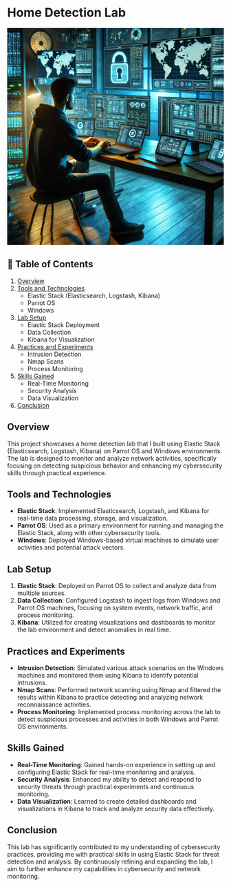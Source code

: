 # Home Detection Lab
![Home Detection Lab](D.webp)


## 📑 Table of Contents

1. [Overview](#overview)  
2. [Tools and Technologies](#tools-and-technologies)  
   - Elastic Stack (Elasticsearch, Logstash, Kibana)  
   - Parrot OS  
   - Windows  
3. [Lab Setup](#lab-setup)  
   - Elastic Stack Deployment  
   - Data Collection  
   - Kibana for Visualization  
4. [Practices and Experiments](#practices-and-experiments)  
   - Intrusion Detection  
   - Nmap Scans  
   - Process Monitoring  
5. [Skills Gained](#skills-gained)  
   - Real-Time Monitoring  
   - Security Analysis  
   - Data Visualization  
6. [Conclusion](#conclusion)  


## Overview

This project showcases a home detection lab that I built using Elastic Stack (Elasticsearch, Logstash, Kibana) on Parrot OS and Windows environments. The lab is designed to monitor and analyze network activities, specifically focusing on detecting suspicious behavior and enhancing my cybersecurity skills through practical experience.

## Tools and Technologies

- **Elastic Stack**: Implemented Elasticsearch, Logstash, and Kibana for real-time data processing, storage, and visualization.
- **Parrot OS**: Used as a primary environment for running and managing the Elastic Stack, along with other cybersecurity tools.
- **Windows**: Deployed Windows-based virtual machines to simulate user activities and potential attack vectors.

## Lab Setup

1. **Elastic Stack**: Deployed on Parrot OS to collect and analyze data from multiple sources.
2. **Data Collection**: Configured Logstash to ingest logs from Windows and Parrot OS machines, focusing on system events, network traffic, and process monitoring.
3. **Kibana**: Utilized for creating visualizations and dashboards to monitor the lab environment and detect anomalies in real time.

## Practices and Experiments

- **Intrusion Detection**: Simulated various attack scenarios on the Windows machines and monitored them using Kibana to identify potential intrusions.
- **Nmap Scans**: Performed network scanning using Nmap and filtered the results within Kibana to practice detecting and analyzing network reconnaissance activities.
- **Process Monitoring**: Implemented process monitoring across the lab to detect suspicious processes and activities in both Windows and Parrot OS environments.

## Skills Gained

- **Real-Time Monitoring**: Gained hands-on experience in setting up and configuring Elastic Stack for real-time monitoring and analysis.
- **Security Analysis**: Enhanced my ability to detect and respond to security threats through practical experiments and continuous monitoring.
- **Data Visualization**: Learned to create detailed dashboards and visualizations in Kibana to track and analyze security data effectively.

## Conclusion

This lab has significantly contributed to my understanding of cybersecurity practices, providing me with practical skills in using Elastic Stack for threat detection and analysis. By continuously refining and expanding the lab, I aim to further enhance my capabilities in cybersecurity and network monitoring.
